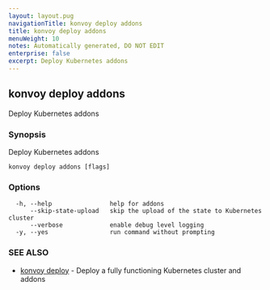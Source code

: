 ```yaml
---
layout: layout.pug
navigationTitle: konvoy deploy addons
title: konvoy deploy addons
menuWeight: 10
notes: Automatically generated, DO NOT EDIT
enterprise: false
excerpt: Deploy Kubernetes addons
---
```


## konvoy deploy addons

Deploy Kubernetes addons

### Synopsis

Deploy Kubernetes addons

```
konvoy deploy addons [flags]
```

### Options

```
  -h, --help                help for addons
      --skip-state-upload   skip the upload of the state to Kubernetes cluster
      --verbose             enable debug level logging
  -y, --yes                 run command without prompting
```

### SEE ALSO

* [konvoy deploy](../)	 - Deploy a fully functioning Kubernetes cluster and addons

